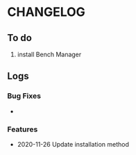 # CHANGELOG

## To do

1. install Bench Manager 

## Logs

### Bug Fixes

* 

### Features

* 2020-11-26 Update installation method